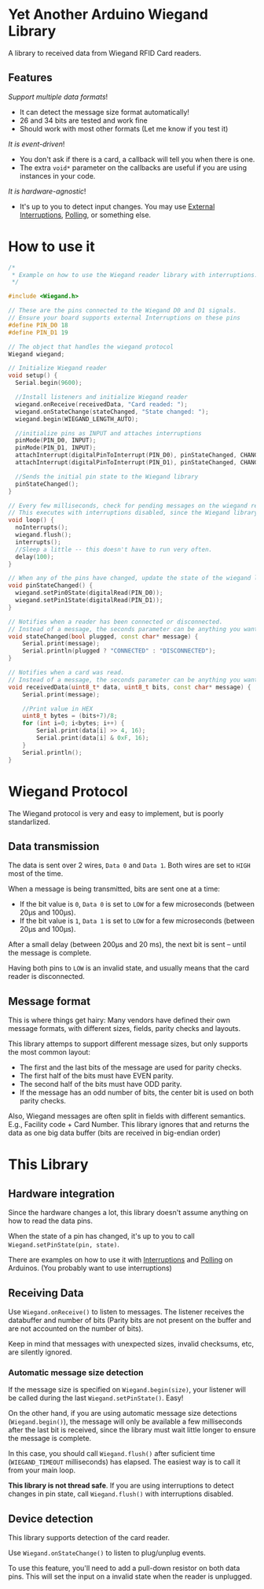 # Yet Another Arduino Wiegand Library

A library to received data from Wiegand RFID Card readers.

## Features
_Support multiple data formats_!
- It can detect the message size format automatically!
- 26 and 34 bits are tested and work fine
- Should work with most other formats (Let me know if you test it)

_It is event-driven_!
- You don't ask if there is a card, a callback will tell you when there is one.
- The extra `void*` parameter on the callbacks are useful if you are using instances in your code.

_It is hardware-agnostic_!
- It's up to you to detect input changes. You may use [External Interruptions](examples/interrupts/interrupts.ino), [Polling](examples/polling/polling.ino), or something else.



# How to use it

```c++
/*
 * Example on how to use the Wiegand reader library with interruptions.
 */

#include <Wiegand.h>

// These are the pins connected to the Wiegand D0 and D1 signals.
// Ensure your board supports external Interruptions on these pins
#define PIN_D0 18
#define PIN_D1 19

// The object that handles the wiegand protocol
Wiegand wiegand;

// Initialize Wiegand reader
void setup() {
  Serial.begin(9600);

  //Install listeners and initialize Wiegand reader
  wiegand.onReceive(receivedData, "Card readed: ");
  wiegand.onStateChange(stateChanged, "State changed: ");
  wiegand.begin(WIEGAND_LENGTH_AUTO);

  //initialize pins as INPUT and attaches interruptions
  pinMode(PIN_D0, INPUT);
  pinMode(PIN_D1, INPUT);
  attachInterrupt(digitalPinToInterrupt(PIN_D0), pinStateChanged, CHANGE);
  attachInterrupt(digitalPinToInterrupt(PIN_D1), pinStateChanged, CHANGE);

  //Sends the initial pin state to the Wiegand library
  pinStateChanged();
}

// Every few milliseconds, check for pending messages on the wiegand reader
// This executes with interruptions disabled, since the Wiegand library is not thread-safe
void loop() {
  noInterrupts();
  wiegand.flush();
  interrupts();
  //Sleep a little -- this doesn't have to run very often.
  delay(100);
}

// When any of the pins have changed, update the state of the wiegand library
void pinStateChanged() {
  wiegand.setPin0State(digitalRead(PIN_D0));
  wiegand.setPin1State(digitalRead(PIN_D1));
}

// Notifies when a reader has been connected or disconnected.
// Instead of a message, the seconds parameter can be anything you want -- Whatever you specify on `wiegand.onStateChange()`
void stateChanged(bool plugged, const char* message) {
    Serial.print(message);
    Serial.println(plugged ? "CONNECTED" : "DISCONNECTED");
}

// Notifies when a card was read.
// Instead of a message, the seconds parameter can be anything you want -- Whatever you specify on `wiegand.onReceive()`
void receivedData(uint8_t* data, uint8_t bits, const char* message) {
    Serial.print(message);    

    //Print value in HEX
    uint8_t bytes = (bits+7)/8;
    for (int i=0; i<bytes; i++) {
        Serial.print(data[i] >> 4, 16);
        Serial.print(data[i] & 0xF, 16);
    }
    Serial.println();
}
```



# Wiegand Protocol

The Wiegand protocol is very and easy to implement, but is poorly standarlized.


## Data transmission

The data is sent over 2 wires, `Data 0` and `Data 1`. Both wires are set to `HIGH` most of the time.

When a message is being transmitted, bits are sent one at a time:
- If the bit value is `0`, `Data 0` is set to `LOW` for a few microseconds (between 20µs and 100µs).
- If the bit value is `1`, `Data 1` is set to `LOW` for a few microseconds (between 20µs and 100µs).

After a small delay (between 200µs and 20 ms), the next bit is sent – until the message is complete.

Having both pins to `LOW` is an invalid state, and usually means that the card reader is disconnected.


## Message format

This is where things get hairy: Many vendors have defined their own message formats, with different sizes, fields, parity checks and layouts.

This library attemps to support different message sizes, but only supports the most common layout:
- The first and the last bits of the message are used for parity checks.
- The first half of the bits must have EVEN parity.
- The second half of the bits must have ODD parity.
- If the message has an odd number of bits, the center bit is used on both parity checks.

Also, Wiegand messages are often split in fields with different semantics. E.g., Facility code + Card Number.
This library ignores that and returns the data as one big data buffer (bits are received in big-endian order)



# This Library

## Hardware integration

Since the hardware changes a lot, this library doesn't assume anything on how to read the data pins.

When the state of a pin has changed, it's up to you to call `Wiegand.setPinState(pin, state)`.

There are examples on how to use it with [Interruptions](examples/interrupts/interrupts.ino) and [Polling](examples/polling/polling.ino) on Arduinos.
(You probably want to use interruptions)


## Receiving Data

Use `Wiegand.onReceive()` to listen to messages. The listener receives the databuffer and number of bits (Parity bits are not present on the buffer and are not accounted on the number of bits).

Keep in mind that messages with unexpected sizes, invalid checksums, etc, are silently ignored.


### Automatic message size detection

If the message size is specified on `Wiegand.begin(size)`, your listener will be called during the last `Wiegand.setPinState()`. Easy!

On the other hand, if you are using automatic message size detections (`Wiegand.begin()`), the message will only be available a few milliseconds after the last bit is received, since the library must wait little longer to ensure the message is complete.

In this case, you should call `Wiegand.flush()` after suficient time (`WIEGAND_TIMEOUT` milliseconds) has elapsed. The easiest way is to call it from your main loop.

__This library is not thread safe__. If you are using interruptions to detect changes in pin state, call `Wiegand.flush()` with interruptions disabled.


## Device detection

This library supports detection of the card reader.

Use `Wiegand.onStateChange()` to listen to plug/unplug events.

To use this feature, you'll need to add a pull-down resistor on both data pins. This will set the input on a invalid state when the reader is unplugged.

